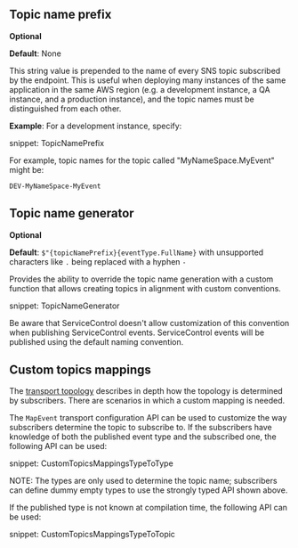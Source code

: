 ## Topic name prefix

**Optional**

**Default**: None

This string value is prepended to the name of every SNS topic subscribed by the endpoint. This is useful when deploying many instances of the same application in the same AWS region (e.g. a development instance, a QA instance, and a production instance), and the topic names must be distinguished from each other.

**Example**: For a development instance, specify:

snippet: TopicNamePrefix

For example, topic names for the topic called "MyNameSpace.MyEvent" might be:

```
DEV-MyNameSpace-MyEvent
```

## Topic name generator

**Optional**

**Default**: `$"{topicNamePrefix}{eventType.FullName}` with unsupported characters like `.` being replaced with a hyphen `-`

Provides the ability to override the topic name generation with a custom function that allows creating topics in alignment with custom conventions.

snippet: TopicNameGenerator

Be aware that ServiceControl doesn't allow customization of this convention when publishing ServiceControl events. ServiceControl events will be published using the default naming convention.

## Custom topics mappings

The [transport topology](topology.md#sqs-publishsubscribe) describes in depth how the topology is determined by subscribers. There are scenarios in which a custom mapping is needed.

The `MapEvent` transport configuration API can be used to customize the way subscribers determine the topic to subscribe to. If the subscribers have knowledge of both the published event type and the subscribed one, the following API can be used:

snippet: CustomTopicsMappingsTypeToType

NOTE: The types are only used to determine the topic name; subscribers can define dummy empty types to use the strongly typed API shown above.

If the published type is not known at compilation time, the following API can be used:

snippet: CustomTopicsMappingsTypeToTopic